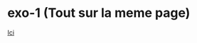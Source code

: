 # exo-1 (Tout sur la meme page)
<a href="https://htmlpreview.github.io/?https://github.com/MathieuCoynet/exo-1/blob/master/index.html">Ici</a>
